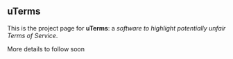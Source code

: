 ## uTerms

This is the project page for **uTerms**: a _software to highlight potentially unfair Terms of Service_.

More details to follow soon
